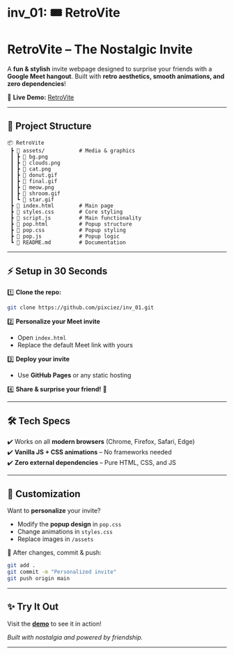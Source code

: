 # inv_01: 🎟️ RetroVite
# RetroVite – The Nostalgic Invite  

A **fun & stylish** invite webpage designed to surprise your friends with a **Google Meet hangout**. Built with **retro aesthetics, smooth animations, and zero dependencies**!  

📌 **Live Demo:** [RetroVite](https://invitez.github.io/inv_01/)  

---

## 📂 Project Structure  

```
📦 RetroVite  
 ┣ 📂 assets/           # Media & graphics  
 ┃ ┣ 📄 bg.png  
 ┃ ┣ 📄 clouds.png  
 ┃ ┣ 📄 cat.png  
 ┃ ┣ 📄 donut.gif  
 ┃ ┣ 📄 final.gif  
 ┃ ┣ 📄 meow.png  
 ┃ ┣ 📄 shroom.gif  
 ┃ ┗ 📄 star.gif  
 ┣ 📄 index.html        # Main page  
 ┣ 📄 styles.css        # Core styling  
 ┣ 📄 script.js         # Main functionality  
 ┣ 📄 pop.html          # Popup structure  
 ┣ 📄 pop.css           # Popup styling  
 ┣ 📄 pop.js            # Popup logic  
 ┗ 📄 README.md         # Documentation  
```

---

## ⚡ Setup in 30 Seconds  

1️⃣ **Clone the repo:**  
```sh
git clone https://github.com/pixciez/inv_01.git
```

2️⃣ **Personalize your Meet invite**  
- Open `index.html`  
- Replace the default Meet link with yours  

3️⃣ **Deploy your invite**  
- Use **GitHub Pages** or any static hosting  

4️⃣ **Share & surprise your friend!** 🎉  

---

## 🛠 Tech Specs  

✔️ Works on all **modern browsers** (Chrome, Firefox, Safari, Edge)  
✔️ **Vanilla JS + CSS animations** – No frameworks needed  
✔️ **Zero external dependencies** – Pure HTML, CSS, and JS  

---

## 🎨 Customization  

Want to **personalize** your invite?  
- Modify the **popup design** in `pop.css`  
- Change animations in `styles.css`  
- Replace images in `/assets`  

🔧 After changes, commit & push:  
```sh
git add .
git commit -m "Personalized invite"
git push origin main
```

---

## ✨ Try It Out  

Visit the [**demo**](https://invitez.github.io/inv_01/) to see it in action!  

*Built with nostalgia and powered by friendship.*  

---
